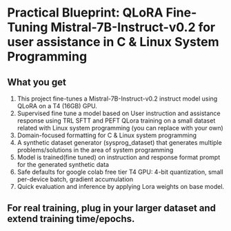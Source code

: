 # Practical Blueprint: QLoRA Fine-Tuning Mistral-7B-Instruct-v0.2 for user assistance in C & Linux System Programming
## What you get
1. This project fine-tunes a Mistral-7B-Instruct-v0.2 instruct model using QLoRA on a T4 (16GB) GPU.
2. Supervised fine tune a model based on User instruction and assistance response using TRL SFTT and PEFT QLora training on a small dataset related with Linux system programming (you can replace with your own)
3. Domain-focused formatting for C & Linux system programming
4. A synthetic dataset generator (sysprog_dataset) that generates multiple problems/solutions in the area of system programming
5. Model is trained(fine tuned) on instruction and response format prompt for the generated synthetic data 
6. Safe defaults for google colab free tier T4 GPU: 4-bit quantization, small per-device batch, gradient accumulation
7. Quick evaluation and inference by applying Lora weights on base model.


## For real training, plug in your larger dataset and extend training time/epochs.
